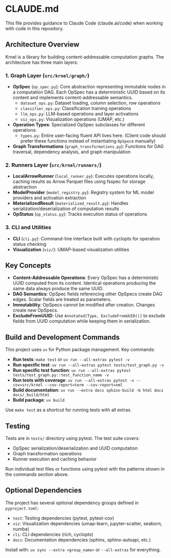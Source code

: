 # CLAUDE.md

This file provides guidance to Claude Code (claude.ai/code) when working with code in this repository.

## Architecture Overview

Krnel is a library for building content-addressable computation graphs. The architecture has three main layers:

### 1. Graph Layer (`src/krnel/graph/`)
- **OpSpec** (`op_spec.py`): Core abstraction representing immutable nodes in a computation DAG. Each OpSpec has a deterministic UUID based on its content and implements content-addressable semantics.
  - `dataset_ops.py`: Dataset loading, column selection, row operations
  - `classifier_ops.py`: Classification training operations
  - `llm_ops.py`: LLM-based operations and layer activations
  - `viz_ops.py`: Visualization operations (UMAP, etc.)
- **Operation Types**: Specialized OpSpec subclasses for different operations:
  - `types.py`: Entire user-facing fluent API lives here. (Client code should prefer these functions instead of instantiating `OpSpec`s manually)
- **Graph Transformations** (`graph_transformations.py`): Functions for DAG traversal, dependency analysis, and graph manipulation

### 2. Runners Layer (`src/krnel/runners/`)
- **LocalArrowRunner** (`local_runner.py`): Executes operations locally, caching results as Arrow Parquet files using fsspec for storage abstraction
- **ModelProvider** (`model_registry.py`): Registry system for ML model providers and activation extraction
- **MaterializedResult** (`materialized_result.py`): Handles serialization/deserialization of computation results
- **OpStatus** (`op_status.py`): Tracks execution status of operations

### 3. CLI and Utilities
- **CLI** (`cli.py`): Command-line interface built with cyclopts for operation status checking
- **Visualization** (`viz/`): UMAP-based visualization utilities

## Key Concepts
- **Content-Addressable Operations**: Every OpSpec has a deterministic UUID computed from its content. Identical operations producing the same data always produce the same UUID.
- **DAG Semantics**: OpSpec fields referencing other OpSpecs create DAG edges. Scalar fields are treated as parameters.
- **Immutability**: OpSpecs cannot be modified after creation. Changes create new OpSpecs.
- **ExcludeFromUUID**: Use `Annotated[Type, ExcludeFromUUID()]` to exclude fields from UUID computation while keeping them in serialization.

## Build and Development Commands

This project uses `uv` for Python package management. Key commands:

- **Run tests**: `make test` or `uv run --all-extras pytest -v`
- **Run specific test**: `uv run --all-extras pytest tests/test_graph.py -v`
- **Run specific test function**: `uv run --all-extras pytest tests/test_graph.py::test_function_name -v`
- **Run tests with coverage**: `uv run --all-extras pytest -v --cov=src/krnel --cov-report=term --cov-report=xml`
- **Build documentation**: `uv run --extra docs sphinx-build -b html docs docs/_build/html`
- **Build package**: `uv build`

Use `make test` as a shortcut for running tests with all extras.


## Testing

Tests are in `tests/` directory using pytest. The test suite covers:
- OpSpec serialization/deserialization and UUID computation
- Graph transformation operations
- Runner execution and caching behavior

Run individual test files or functions using pytest with the patterns shown in the commands section above.

## Optional Dependencies

The project has several optional dependency groups defined in `pyproject.toml`:
- `test`: Testing dependencies (pytest, pytest-cov)
- `viz`: Visualization dependencies (umap-learn, jupyter-scatter, seaborn, numba)
- `cli`: CLI dependencies (rich, cyclopts)
- `docs`: Documentation dependencies (sphinx, sphinx-autoapi, etc.)

Install with: `uv sync --extra <group_name>` or `--all-extras` for everything.